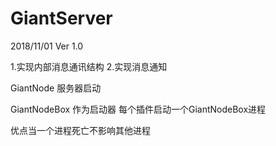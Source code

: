 # GiantServer

2018/11/01 Ver 1.0

1.实现内部消息通讯结构
2.实现消息通知

GiantNode 服务器启动

GiantNodeBox 作为启动器 每个插件启动一个GiantNodeBox进程 

优点当一个进程死亡不影响其他进程

